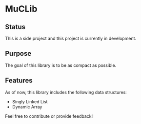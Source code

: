 # MuCLib

## Status
This is a side project and this project is currently in development.

## Purpose
The goal of this library is to be as compact as possible.

## Features
As of now, this library includes the following data structures:
- Singly Linked List
- Dynamic Array

Feel free to contribute or provide feedback!
